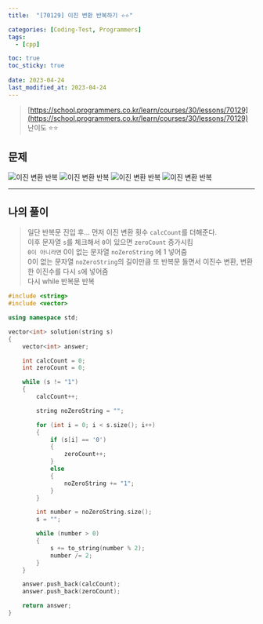 ```yaml
---
title:  "[70129] 이진 변환 반복하기 ⭐⭐"

categories: [Coding-Test, Programmers]
tags:
  - [cpp]

toc: true
toc_sticky: true
 
date: 2023-04-24
last_modified_at: 2023-04-24
---
```


> [https://school.programmers.co.kr/learn/courses/30/lessons/70129](https://school.programmers.co.kr/learn/courses/30/lessons/70129)  
> 난이도 ⭐⭐

## 문제
![이진 변환 반복](https://drive.google.com/uc?export=view&id=1MgtsEKod-NdnWm8uhBL42qCQz5J_pb4v)
![이진 변환 반복](https://drive.google.com/uc?export=view&id=1GuCZv4EUusNtM5n2Z3GkFgWhKvclPPlb)
![이진 변환 반복](https://drive.google.com/uc?export=view&id=1o2nns4_hsUUSvo2fQapfTNDf8FzrE90J)
![이진 변환 반복](https://drive.google.com/uc?export=view&id=11vk8JOrOJKVU9GJOINLCszT9sxBK0gan)

***

## 나의 풀이

> 일단 반복문 진입 후... 먼저 이진 변환 횟수 `calcCount`를 더해준다.  
> 이후 문자열 `s`를 체크해서 `0`이 있으면 `zeroCount` 증가시킴  
> `0이 아니라면` 0이 없는 문자열 `noZeroString` 에 1 넣어줌  
> 0이 없는 문자열 `noZeroString`의 길이만큼 또 반복문 돌면서 이진수 변환, 변환한 이진수를 다시 `s`에 넣어줌  
> 다시 while 반복문 반복  

```cpp
#include <string>
#include <vector>

using namespace std;

vector<int> solution(string s)
{
    vector<int> answer;

    int calcCount = 0;
    int zeroCount = 0;

    while (s != "1")
    {
        calcCount++;

        string noZeroString = "";

        for (int i = 0; i < s.size(); i++)
        {
            if (s[i] == '0')
            {
                zeroCount++;
            }
            else
            {
                noZeroString += "1";
            }
        }

        int number = noZeroString.size();
        s = "";

        while (number > 0)
        {
            s += to_string(number % 2);
            number /= 2;
        }
    }

    answer.push_back(calcCount);
    answer.push_back(zeroCount);

    return answer;
}
```
